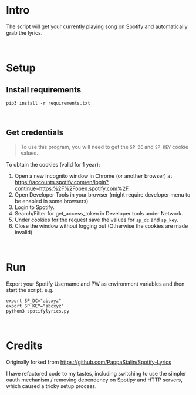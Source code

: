 # Intro
The script will get your currently playing song on Spotify and automatically grab the lyrics.  

&nbsp;

# Setup
## Install requirements
`pip3 install -r requirements.txt`

&nbsp;


## Get credentials

> To use this program, you will need to get the `SP_DC` and `SP_KEY` cookie values.   


To obtain the cookies (valid for 1 year):

1. Open a new Incognito window in Chrome (or another browser) at https://accounts.spotify.com/en/login?continue=https:%2F%2Fopen.spotify.com%2F
2. Open Developer Tools in your browser (might require developer menu to be enabled in some browsers)
3. Login to Spotify.
4. Search/Filter for get_access_token in Developer tools under Network.
5. Under cookies for the request save the values for `sp_dc` and `sp_key`.
6. Close the window without logging out (Otherwise the cookies are made invalid).

&nbsp;


# Run
Export your Spotify Username and PW as environment variables and then start the script.  e.g.  

```
export SP_DC="abcxyz"
export SP_KEY="abcxyz"
python3 spotifylyrics.py
```

&nbsp;

# Credits
Originally forked from https://github.com/PappaStalin/Spotify-Lyrics  

I have refactored code to my tastes, including switching to use the simpler oauth mechanism / removing dependency on Spotipy and HTTP servers, which caused a tricky setup process.
